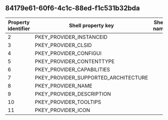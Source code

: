 ## 84179e61-60f6-4c1c-88ed-f1c531b32bda

Property identifier | Shell property key | Shell name | Alias
--- | --- | --- | ---
2 | PKEY_PROVIDER_INSTANCEID |  | 
3 | PKEY_PROVIDER_CLSID |  | 
4 | PKEY_PROVIDER_CONFIGUI |  | 
5 | PKEY_PROVIDER_CONTENTTYPE |  | 
6 | PKEY_PROVIDER_CAPABILITIES |  | 
7 | PKEY_PROVIDER_SUPPORTED_ARCHITECTURE |  | 
8 | PKEY_PROVIDER_NAME |  | 
9 | PKEY_PROVIDER_DESCRIPTION |  | 
10 | PKEY_PROVIDER_TOOLTIPS |  | 
11 | PKEY_PROVIDER_ICON |  | 

